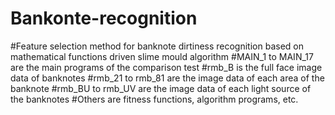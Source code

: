 # Bankonte-recognition
#Feature selection method for banknote dirtiness recognition based on mathematical functions driven slime mould algorithm
#MAIN_1 to MAIN_17 are the main programs of the comparison test
#rmb_B is the full face image data of banknotes
#rmb_21 to rmb_81 are the image data of each area of the banknote
#rmb_BU to rmb_UV are the image data of each light source of the banknotes
#Others are fitness functions, algorithm programs, etc.
